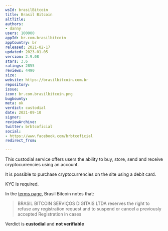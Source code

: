 ```yaml
---
wsId: brasilBitcoin
title: Brasil Bitcoin
altTitle: 
authors:
- danny
users: 100000
appId: br.com.brasilbitcoin
appCountry: br
released: 2021-02-17
updated: 2023-01-05
version: 2.9.08
stars: 3.6
ratings: 2855
reviews: 4490
size: 
website: https://brasilbitcoin.com.br
repository: 
issue: 
icon: br.com.brasilbitcoin.png
bugbounty: 
meta: ok
verdict: custodial
date: 2021-09-10
signer: 
reviewArchive: 
twitter: brbtcoficial
social:
- https://www.facebook.com/brbtcoficial
redirect_from: 

---
```


This custodial service offers users the ability to buy, store, send and receive cryptocurrencies using an account. 

It is possible to purchase cryptocurrencies on the site using a debit card. 

KYC is required. 

In the [terms page](https://brasilbitcoin.com.br/terms), Brasil Bitcoin notes that:

> BRASIL BITCOIN SERVIÇOS DIGITAIS LTDA reserves the right to refuse any registration request and to suspend or cancel a previously accepted Registration in cases 

Verdict is **custodial** and **not verifiable**
